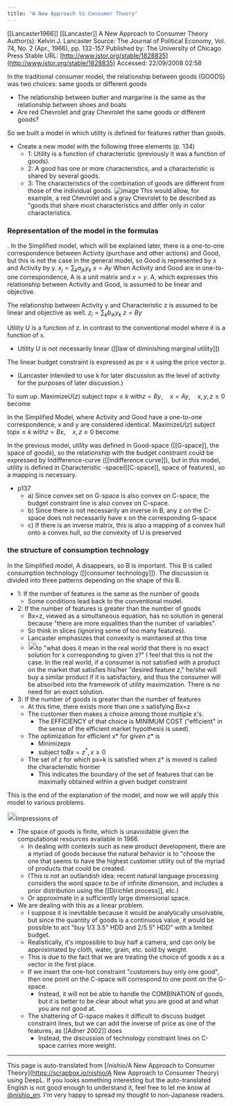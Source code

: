 ```yaml
---
title: "A New Approach to Consumer Theory"
---
```


[[Lancaster1966]]
[[Lancaster]]
A New Approach to Consumer Theory
Author(s): Kelvin J. Lancaster
Source: The Journal of Political Economy, Vol. 74, No. 2 (Apr., 1966), pp. 132-157 Published by: The University of Chicago Press
Stable URL: [http://www.jstor.org/stable/1828835](http://www.jstor.org/stable/1828835)
Accessed: 22/09/2008 02:58


In the traditional consumer model, the relationship between goods (GOODS) was two choices: same goods or different goods
- The relationship between butter and margarine is the same as the relationship between shoes and boats
- Are red Chevrolet and gray Chevrolet the same goods or different goods?

So we built a model in which utility is defined for features rather than goods.

- Create a new model with the following three elements (p. 134)
    - 1: Utility is a function of characteristic (previously it was a function of goods).
    - 2: A good has one or more characteristics, and a characteristic is shared by several goods.
    - 3: The characteristics of the combination of goods are different from those of the individual goods.
![image](https://gyazo.com/d02de0d3d274b728849fd3502ecdf4db/thumb/1000)
This would allow, for example, a red Chevrolet and a gray Chevrolet to be described as "goods that share most characteristics and differ only in color characteristics.

### Representation of the model in the formulas
.
In the Simplified model, which will be explained later, there is a one-to-one correspondence between Activity (purchase and other actions) and Good, but this is not the case in the general model, so Good is represented by x and Activity by y.
$x_j = \sum_k a_{jk} y_k$
$x = Ay$
When Activity and Good are in one-to-one correspondence, A is a unit matrix and $x = y$.
A, which expresses this relationship between Activity and Good, is assumed to be linear and objective.

The relationship between Activity y and Characteristic z is assumed to be linear and objective as well.
$z_i = \sum_k b_{ik} y_k$
$z = By$

Utility U is a function of z. In contrast to the conventional model where it is a function of x.
- Utility U is not necessarily linear ([[law of diminishing marginal utility]])

The linear budget constraint is expressed as $px \leq k$ using the price vector p.
- (Lancaster intended to use k for later discussion as the level of activity for the purposes of later discussion.)

To sum up.
$\text{Maximize} U(z)$
$\text{subject to} px \leq k$
$\text{with} z=By,\quad x=Ay,\quad x,y,z \geq 0$
become

In the Simplified Model, where Activity and Good have a one-to-one correspondence, x and y are considered identical.
$\text{Maximize} U(z)$
$\text{subject to} px \leq k$
$\text{with} z=Bx,\quad x,z \geq 0$
become

In the previous model, utility was defined in Good-space ([[G-space]], the space of goods), so the relationship with the budget constraint could be expressed by Indifference-curve ([[indifference curve]]), but in this model, utility is defined in Characteristic -space([[C-space]], space of features), so a mapping is necessary.
- p137
    - a) Since convex set on G-space is also convex on C-space, the budget constraint line is also convex on C-space.
    - b) Since there is not necessarily an inverse in B, any z on the C-space does not necessarily have x on the corresponding G-space
    - c) If there is an inverse matrix, this is also a mapping of a convex hull onto a convex hull, so the convexity of U is preserved

### the structure of consumption technology
In the Simplified model, A disappears, so B is important. This B is called consumption technology ([[consumer technology]]). The discussion is divided into three patterns depending on the shape of this B.
- 1: If the number of features is the same as the number of goods
    - Some conditions lead back to the conventional model.
- 2: If the number of features is greater than the number of goods
    - Bx=z, viewed as a simultaneous equation, has no solution in general because "there are more equalities than the number of variables".
    - So think in slices (ignoring some of too many features).
    - Lancaster emphasizes that convexity is maintained at this time
    - <img src='https://scrapbox.io/api/pages/nishio-en/nishio/icon' alt='nishio.icon' height="19.5"/>to "what does it mean in the real world that there is no exact solution for x corresponding to given z?" I feel that this is not the case. In the real world, if a consumer is not satisfied with a product on the market that satisfies his/her "desired feature z," he/she will buy a similar product if it is satisfactory, and thus the consumer will be absorbed into the framework of utility maximization. There is no need for an exact solution.
- 3: If the number of goods is greater than the number of features
    - At this time, there exists more than one x satisfying Bx=z
    - The customer then makes a choice among those multiple x's.
        - The EFFICIENCY of that choice is MINIMUM COST ("efficient" in the sense of the efficient market hypothesis is used).
    - The optimization for efficient x* for given z* is
        - $\text{Minimize} px$
        - $\text{subject to} Bx=z^*, x\geq 0$
    - The set of z for which px=k is satisfied when z* is moved is called the characteristic frontier
        - This indicates the boundary of the set of features that can be maximally obtained within a given budget constraint

This is the end of the explanation of the model, and now we will apply this model to various problems.

<img src='https://scrapbox.io/api/pages/nishio-en/nishio/icon' alt='nishio.icon' height="19.5"/>Impressions of
- The space of goods is finite, which is unavoidable given the computational resources available in 1966.
    - In dealing with contexts such as new product development, there are a myriad of goods because the natural behavior is to "choose the one that seems to have the highest customer utility out of the myriad of products that could be created.
    - (This is not an outlandish idea; recent natural language processing considers the word space to be of infinite dimension, and includes a prior distribution using the [[Dirichlet process]], etc.)
    - Or approximate in a sufficiently large dimensional space.
- We are dealing with this as a linear problem.
    - I suppose it is inevitable because it would be analytically unsolvable, but since the quantity of goods is a continuous value, it would be possible to act "buy 1/3 3.5" HDD and 2/5 5" HDD" with a limited budget.
    - Realistically, it's impossible to buy half a camera, and can only be approximated by cloth, water, grain, etc. sold by weight.
    - This is due to the fact that we are treating the choice of goods x as a vector in the first place.
    - If we insert the one-hot constraint "customers buy only one good", then one point on the C-space will correspond to one point on the G-space.
        - Instead, it will not be able to handle the COMBINATION of goods, but it is better to be clear about what you are good at and what you are not good at.
    - The shattering of G-space makes it difficult to discuss budget constraint lines, but we can add the inverse of price as one of the features, as [[Adner 2002]] does
        - Instead, the discussion of technology constraint lines on C-space carries more weight.

---
This page is auto-translated from [/nishio/A New Approach to Consumer Theory](https://scrapbox.io/nishio/A New Approach to Consumer Theory) using DeepL. If you looks something interesting but the auto-translated English is not good enough to understand it, feel free to let me know at [@nishio_en](https://twitter.com/nishio_en). I'm very happy to spread my thought to non-Japanese readers.